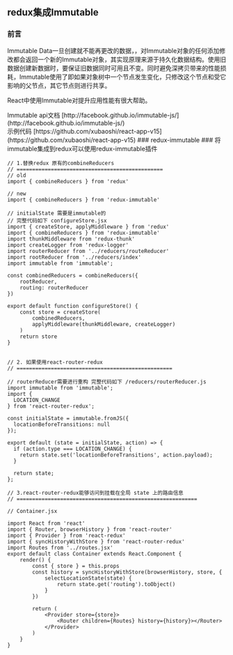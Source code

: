 ## redux集成Immutable ##
### 前言 ###
<p>
Immutable Data一旦创建就不能再更改的数据，，对Immutable对象的任何添加修改都会返回一个新的Immutable对象，其实现原理来源于持久化数据结构。使用旧数据创建新数据时，要保证旧数据同时可用且不变。同时避免深拷贝带来的性能损耗，Immutable使用了即如果对象树中一个节点发生变化，只修改这个节点和受它影响的父节点，其它节点则进行共享。</p>
<p>React中使用Immutable对提升应用性能有很大帮助。</p>
Immutable api文档 [http://facebook.github.io/immutable-js/](http://facebook.github.io/immutable-js/)<br>
示例代码  [https://github.com/xubaoshi/react-app-v15](https://github.com/xubaoshi/react-app-v15)
### redux-immutable ###
将immutable集成到redux可以使用redux-immutable插件
	
	// 1.替换redux 原有的combineReducers  
	// ===============================================
	// old
	import { combineReducers } from 'redux'

	// new 
	import { combineReducers } from 'redux-immutable'

	// initialState 需要是immutable的
	// 完整代码如下 configureStore.jsx
	import { createStore, applyMiddleware } from 'redux'
	import { combineReducers } from 'redux-immutable'
	import thunkMiddleware from 'redux-thunk'	
	import createLogger from 'redux-logger'
	import routerReducer from '../reducers/routeReducer'
	import rootReducer from '../reducers/index'
	import immutable from 'immutable';

	const combinedReducers = combineReducers({
	    rootReducer,
	    routing: routerReducer
	})

	export default function configureStore() {
	    const store = createStore(
	        combinedReducers,
	        applyMiddleware(thunkMiddleware, createLogger)
	    )
	    return store
	}

	
	// 2. 如果使用react-router-redux 
	// ==================================================

	// routerReducer需要进行重构 完整代码如下 /reducers/routerReducer.js
	import immutable from 'immutable';
	import {
	  LOCATION_CHANGE
	} from 'react-router-redux';
	
	const initialState = immutable.fromJS({
	  locationBeforeTransitions: null
	});
	
	export default (state = initialState, action) => {
	  if (action.type === LOCATION_CHANGE) {
	    return state.set('locationBeforeTransitions', action.payload);
	  }
	
	  return state;
	};

	// 3.react-router-redux能够访问到挂载在全局 state 上的路由信息
	// ==========================================================
	
	// Container.jsx

	import React from 'react'
	import { Router, browserHistory } from 'react-router'
	import { Provider } from 'react-redux'
	import { syncHistoryWithStore } from 'react-router-redux'
	import Routes from '../routes.jsx'
	export default class Container extends React.Component {
	    render() {
	        const { store } = this.props
	        const history = syncHistoryWithStore(browserHistory, store, {
	            selectLocationState(state) {
	                return state.get('routing').toObject()
	            }
	        })
	
	        return (
	            <Provider store={store}>
	                <Router children={Routes} history={history}></Router>
	            </Provider>
	        )
	    }
	}
	



